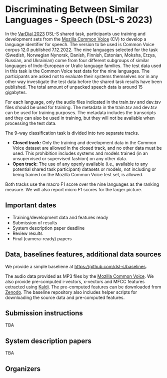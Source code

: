 # Discriminating Between Similar Languages - Speech (DSL-S 2023)

In the [VarDial 2023](https://sites.google.com/view/vardial-2023) DSL-S shared task, participants use training and development sets from the [Mozilla Common Voice](https://commonvoice.mozilla.org) (CV) to develop a language identifier for speech. The version to be used is Common Voice corpus 12.0 published 7.12.2022. The nine languages selected for the task (Swedish, Norwegian Nynorsk, Danish, Finnish, Estonian, Moksha, Erzya, Russian, and Ukrainian) come from four different subgroups of similar languages of Indo-European or Uralic language families. The test data used in this task is the Common Voice test data for the nine languages. The participants are asked not to evaluate their systems themselves nor in any other way investigate the test data before the shared task results have been published. The total amount of unpacked speech data is around 15 gigabytes.

For each language, only the audio files indicated in the train.tsv and dev.tsv files should be used for training. The metadata in the train.tsv and dev.tsv can be used for training purposes. The metadata includes the transcripts and they can also be used in training, but they will not be available when processing the test data.

The 9-way classification task is divided into two separate tracks.
- **Closed track:** Only the training and development data in the Common Voice dataset are allowed in the closed track, and no other data must be used. This prohibition includes systems and models trained (in an unsupervised or supervised fashion) on any other data.
- **Open track:** The use of any openly available (i.e., available to any potential shared task participant) datasets or models, not including or being trained on the Mozilla Common Voice test set, is allowed.

Both tracks use the macro F1 score over the nine languages as the ranking measure. We will also report micro F1 scores for the larger picture.

## Important dates

- Training/development data and features ready
- Submission of results
- System description paper deadline
- Review results
- Final (camera-ready) papers

## Data, baselines features, additional data sources

We provide a simple baseliene at <https://github.com/dsl-s/baselines>.

The audio data provided as MP3 files by the [Mozilla Common Voice](https://commonvoice.mozilla.org). We also provide pre-computed i-vectors, x-vectors and MFCC features extracted using [Kaldi](https://kaldi-asr.org/). The pre-computed features can be downloaded from [Zenodo](https://zenodo.org/record/7555151). The baseline repository also includes helper scripts for downloading the source data and pre-computed features.

## Submission instructions

TBA

## System description papers

TBA

## Organizers
